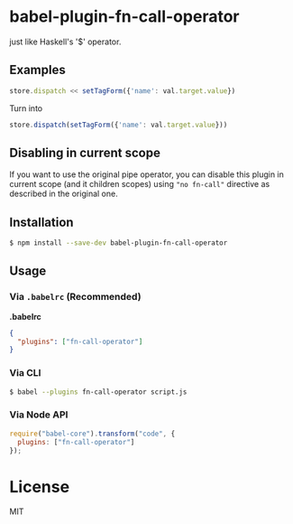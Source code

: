 # babel-plugin-fn-call-operator

just like Haskell's '$' operator.

## Examples

```javascript
store.dispatch << setTagForm({'name': val.target.value})
```

Turn into

```javascript
store.dispatch(setTagForm({'name': val.target.value}))

```

## Disabling in current scope

If you want to use the original pipe operator, you can disable this plugin in current scope (and it children scopes) using `"no fn-call"` directive as described in the original one.

## Installation

```sh
$ npm install --save-dev babel-plugin-fn-call-operator
```

## Usage

### Via `.babelrc` (Recommended)

**.babelrc**

```json
{
  "plugins": ["fn-call-operator"]
}
```

### Via CLI

```sh
$ babel --plugins fn-call-operator script.js
```

### Via Node API

```javascript
require("babel-core").transform("code", {
  plugins: ["fn-call-operator"]
});
```

# License

MIT
